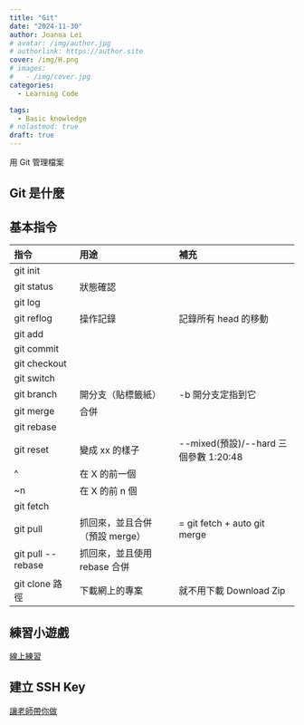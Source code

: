 ```yaml
---
title: "Git"
date: "2024-11-30"
author: Joanna Lei
# avatar: /img/author.jpg
# authorlink: https://author.site
cover: /img/H.png
# images:
#   - /img/cover.jpg
categories:
  - Learning Code

tags:
  - Basic knowledge
# nolastmod: true
draft: true
---
```


用 Git 管理檔案

<!--more-->

## Git 是什麼

## 基本指令

| 指令              | 用途                           | 補充                                  |
| :---------------- | :----------------------------- | :------------------------------------ |
| git init          |                                |                                       |
| git status        | 狀態確認                       |                                       |
| git log           |                                |                                       |
| git reflog        | 操作記錄                       | 記錄所有 head 的移動                  |
| git add           |                                |                                       |
| git commit        |                                |                                       |
| git checkout      |                                |                                       |
| git switch        |                                |                                       |
| git branch        | 開分支（貼標籤紙）             | -b 開分支定指到它                     |
| git merge         | 合併                           |                                       |
| git rebase        |                                |                                       |
| git reset         | 變成 xx 的樣子                 | --mixed(預設)/--hard 三個參數 1:20:48 |
| ^                 | 在 X 的前一個                  |                                       |
| ~n                | 在 X 的前 n 個                 |                                       |
| git fetch         |                                |                                       |
| git pull          | 抓回來，並且合併（預設 merge） | = git fetch + auto git merge          |
| git pull --rebase | 抓回來，並且使用 rebase 合併   |                                       |
| git clone 路徑    | 下載網上的專案                 | 就不用下載 Download Zip               |

## 練習小遊戲

[線上練習](https://learngitbranching.js.org/?locale=zh_TW)

## 建立 SSH Key

[讓老師帶你做](https://www.youtube.com/watch?v=CeC_qyQHiCE)
